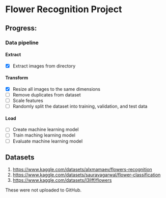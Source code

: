 # Flower Recognition Project

## Progress:

### Data pipeline
#### Extract
- [x] Extract images from directory
#### Transform
- [x] Resize all images to the same dimensions
- [ ] Remove duplicates from dataset
- [ ] Scale features
- [ ] Randomly split the dataset into training, validation, and test data
#### Load
- [ ] Create machine learning model
- [ ] Train maching learning model
- [ ] Evaluate machine learning model

## Datasets
1. https://www.kaggle.com/datasets/alxmamaev/flowers-recognition
2. https://www.kaggle.com/datasets/sauravagarwal/flower-classification
3. https://www.kaggle.com/datasets/l3llff/flowers

These were not uploaded to GitHub.